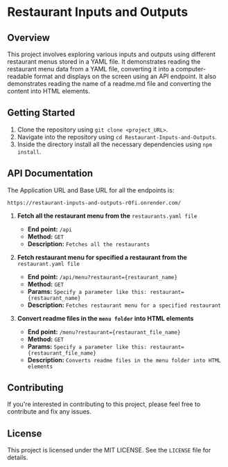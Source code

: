 # Restaurant Inputs and Outputs

## Overview

This project involves exploring various inputs and outputs using different restaurant menus stored in a YAML file. It demonstrates reading the restaurant menu data from a YAML file, converting it into a computer-readable format and displays on the screen using an API endpoint. It also demonstrates reading the name of a readme.md file and converting the content into HTML elements.

## Getting Started

1. Clone the repository using `git clone <project_URL>`.
2. Navigate into the repository using `cd Restaurant-Inputs-and-Outputs`.
3. Inside the directory install all the necessary dependencies using `npm install`.

## API Documentation

The Application URL and Base URL for all the endpoints is:

``` api
https://restaurant-inputs-and-outputs-r0fi.onrender.com/
```

1. **Fetch all the restaurant menu from the** `restaurants.yaml file`

    * **End point:** `/api`
    * **Method:** `GET`
    * **Description:** `Fetches all the restaurants`

2. **Fetch restaurant menu for specified a restaurant from the** `restaurant.yaml file`

    * **End point:** `/api/menu?restaurant={restaurant_name}`
    * **Method:** `GET`
    * **Params:** `Specify a parameter like this: restaurant={restaurant_name}`
    * **Description:** `Fetches restaurant menu for a specified restaurant`

3. **Convert readme files in the `menu folder` into HTML elements**

    * **End point:** `/menu?restaurant={restaurant_file_name}`
    * **Method:** `GET`
    * **Params:** `Specify a parameter like this: restaurant={restaurant_file_name}`
    * **Description:** `Converts readme files in the menu folder into HTML elements`

## Contributing

If you're interested in contributing to this project, please feel free to contribute and fix any issues.

## License

This project is licensed under the MIT LICENSE. See the `LICENSE` file for details.